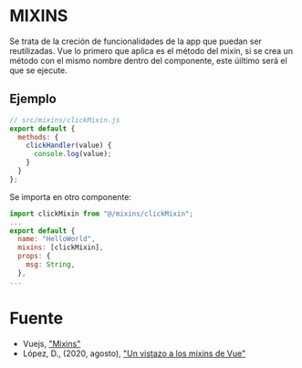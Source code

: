 # MIXINS
  Se trata de la creción de funcionalidades de la app que puedan ser reutilizadas.
  Vue lo primero que aplica es el método del mixin, si se crea un método con el mismo nombre dentro del componente, este úiltimo será el que se ejecute.

  ## Ejemplo
  ```js
  // src/mixins/clickMixin.js
  export default {
    methods: {
      clickHandler(value) {
        console.log(value);
      }
    }
  };
  ```

  Se importa en otro componente:
  ```js
  import clickMixin from "@/mixins/clickMixin";
  ...
  export default {
    name: "HelloWorld",
    mixins: [clickMixin],
    props: {
      msg: String,
    },
  ...
  ```

# Fuente
  - Vuejs, ["Mixins"](https://es.vuejs.org/v2/guide/mixins.html)
  - López, D., (2020, agosto), ["Un vistazo a los mixins de Vue"](https://codingpotions.com/vue-mixins)
